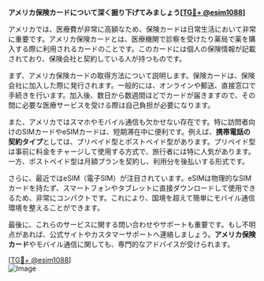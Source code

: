 **アメリカ保険カードについて深く掘り下げてみましょう[[TG💪+ @esim1088](https://t.me/s/esim1088)]**

アメリカでは、医療費が非常に高額なため、保険カードは日常生活において非常に重要です。アメリカ保険カードとは、医療機関で診察を受けたり薬局で薬を購入する際に利用されるカードのことです。このカードには個人の保険情報が記載されており、保険会社と契約している人が持つものです。

まず、アメリカ保険カードの取得方法について説明します。保険カードは、保険会社に加入した際に発行されます。一般的には、オンラインや郵送、直接窓口で手続きを行います。加入後、数日から数週間ほどでカードが届きますので、その間に必要な医療サービスを受ける際は自己負担が必要になります。

また、アメリカではスマホやモバイル通信も欠かせない存在です。特に訪問者向けのSIMカードやeSIMカードは、短期滞在中に便利です。例えば、**携帯電話の契約タイプ**としては、プリペイド型とポストペイド型があります。プリペイド型は事前に料金をチャージして使用する方式で、旅行者には特に人気があります。一方、ポストペイド型は月額プランを契約し、利用分を後払いする形式です。

さらに、最近ではeSIM（電子SIM）が注目されています。eSIMは物理的なSIMカードを持たず、スマートフォンやタブレットに直接ダウンロードして使用できるため、非常にコンパクトです。これにより、国境を超えて簡単にモバイル通信環境を整えることができます。

最後に、これらのサービスに関する問い合わせやサポートも重要です。もし不明点があれば、公式サイトやカスタマーサポートへ連絡しましょう。**アメリカ保険カード**やモバイル通信に関しても、専門的なアドバイスが受けられます。

[[TG💪+ @esim1088](https://t.me/s/esim1088)]  
![Image](https://i.postimg.cc/Y0z9fWf4/image.png)